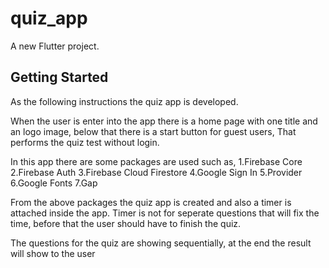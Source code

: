 # quiz_app

A new Flutter project.

## Getting Started

As the following instructions the quiz app is developed. 

When the user is enter into the app there is a home page with one title and an logo image, below that there is a start button for guest users, That performs the quiz test without login. 

In this app there are some packages are used such as,
  1.Firebase Core
  2.Firebase Auth
  3.Firebase Cloud Firestore
  4.Google Sign In
  5.Provider 
  6.Google Fonts
  7.Gap
  
From the above packages the quiz app is created and also a timer is attached inside the app. Timer is not for seperate questions that will fix the time, before that the user should have to finish the quiz. 

The questions for the quiz are showing sequentially, at the end the result will show to the user 
